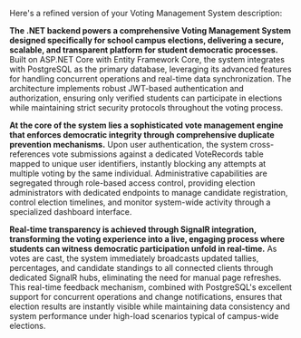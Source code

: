 Here's a refined version of your Voting Management System description:

**The .NET backend powers a comprehensive Voting Management System designed specifically for school campus elections, delivering a secure, scalable, and transparent platform for student democratic processes.** Built on ASP.NET Core with Entity Framework Core, the system integrates with PostgreSQL as the primary database, leveraging its advanced features for handling concurrent operations and real-time data synchronization. The architecture implements robust JWT-based authentication and authorization, ensuring only verified students can participate in elections while maintaining strict security protocols throughout the voting process.

**At the core of the system lies a sophisticated vote management engine that enforces democratic integrity through comprehensive duplicate prevention mechanisms.** Upon user authentication, the system cross-references vote submissions against a dedicated VoteRecords table mapped to unique user identifiers, instantly blocking any attempts at multiple voting by the same individual. Administrative capabilities are segregated through role-based access control, providing election administrators with dedicated endpoints to manage candidate registration, control election timelines, and monitor system-wide activity through a specialized dashboard interface.

**Real-time transparency is achieved through SignalR integration, transforming the voting experience into a live, engaging process where students can witness democratic participation unfold in real-time.** As votes are cast, the system immediately broadcasts updated tallies, percentages, and candidate standings to all connected clients through dedicated SignalR hubs, eliminating the need for manual page refreshes. This real-time feedback mechanism, combined with PostgreSQL's excellent support for concurrent operations and change notifications, ensures that election results are instantly visible while maintaining data consistency and system performance under high-load scenarios typical of campus-wide elections.